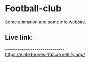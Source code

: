 # Football-club
Some animation and some info website. </br>
## Live link: </br>
------------------------------ </br>
https://elated-jones-11bcae.netlify.app/
